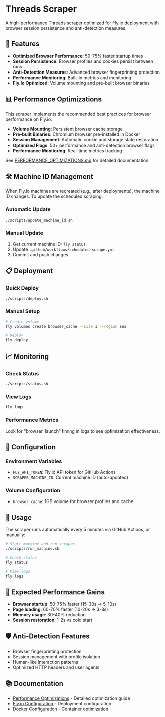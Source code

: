 # Threads Scraper

A high-performance Threads scraper optimized for Fly.io deployment with browser session persistence and anti-detection measures.

## 🚀 Features

- **Optimized Browser Performance**: 50-75% faster startup times
- **Session Persistence**: Browser profiles and cookies persist between runs
- **Anti-Detection Measures**: Advanced browser fingerprinting protection
- **Performance Monitoring**: Built-in metrics and monitoring
- **Fly.io Optimized**: Volume mounting and pre-built browser binaries

## 📊 Performance Optimizations

This scraper implements the recommended best practices for browser performance on Fly.io:

- **Volume Mounting**: Persistent browser cache storage
- **Pre-built Binaries**: Chromium browser pre-installed in Docker
- **Session Management**: Automatic cookie and storage state restoration
- **Optimized Flags**: 50+ performance and anti-detection browser flags
- **Performance Monitoring**: Real-time metrics tracking

See [PERFORMANCE_OPTIMIZATIONS.md](PERFORMANCE_OPTIMIZATIONS.md) for detailed documentation.

## 🛠️ Machine ID Management

When Fly.io machines are recreated (e.g., after deployments), the machine ID changes. To update the scheduled scraping:

### Automatic Update
```bash
./scripts/update_machine_id.sh
```

### Manual Update
1. Get current machine ID: `fly status`
2. Update `.github/workflows/scheduled-scrape.yml`
3. Commit and push changes

## 📋 Deployment

### Quick Deploy
```bash
./scripts/deploy.sh
```

### Manual Setup
```bash
# Create volume
fly volumes create browser_cache --size 1 --region sea

# Deploy
fly deploy
```

## 📈 Monitoring

### Check Status
```bash
./scripts/status.sh
```

### View Logs
```bash
fly logs
```

### Performance Metrics
Look for "browser_launch" timing in logs to see optimization effectiveness.

## 🔧 Configuration

### Environment Variables
- `FLY_API_TOKEN`: Fly.io API token for GitHub Actions
- `SCRAPER_MACHINE_ID`: Current machine ID (auto-updated)

### Volume Configuration
- `browser_cache`: 1GB volume for browser profiles and cache

## 📝 Usage

The scraper runs automatically every 5 minutes via GitHub Actions, or manually:

```bash
# Start machine and run scraper
./scripts/run_machine.sh

# Check status
fly status

# View logs
fly logs
```

## 🎯 Expected Performance Gains

- **Browser startup**: 50-75% faster (15-30s → 5-10s)
- **Page loading**: 60-70% faster (10-20s → 3-8s)
- **Memory usage**: 30-40% reduction
- **Session restoration**: 1-2s vs cold start

## 🛡️ Anti-Detection Features

- Browser fingerprinting protection
- Session management with profile isolation
- Human-like interaction patterns
- Optimized HTTP headers and user agents

## 📚 Documentation

- [Performance Optimizations](PERFORMANCE_OPTIMIZATIONS.md) - Detailed optimization guide
- [Fly.io Configuration](fly.toml) - Deployment configuration
- [Docker Configuration](Dockerfile) - Container optimization
